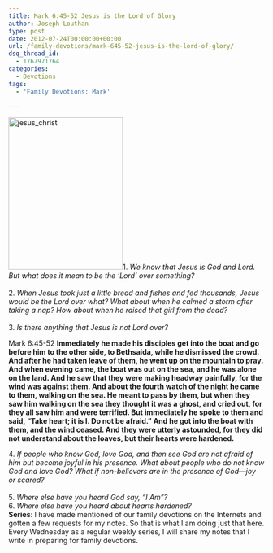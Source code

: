 ```yaml
---
title: Mark 6:45-52 Jesus is the Lord of Glory
author: Joseph Louthan
type: post
date: 2012-07-24T00:00:00+00:00
url: /family-devotions/mark-645-52-jesus-is-the-lord-of-glory/
dsq_thread_id:
  - 1767971764
categories:
  - Devotions
tags:
  - 'Family Devotions: Mark'

---
```

<div>
  <div>
    <a href="https://i0.wp.com/theologic.us/wp-content/uploads/2013/08/jesus_christ.jpg"><img class="alignright size-thumbnail wp-image-2185" alt="jesus_christ" src="https://i0.wp.com/theologic.us/wp-content/uploads/2013/08/jesus_christ.jpg?resize=225%2C300" width="225" height="300" srcset="https://i0.wp.com/theologic.us/wp-content/uploads/2013/08/jesus_christ.jpg?resize=225%2C300 225w, https://i0.wp.com/theologic.us/wp-content/uploads/2013/08/jesus_christ.jpg?resize=301%2C400 301w, https://i0.wp.com/theologic.us/wp-content/uploads/2013/08/jesus_christ.jpg?w=414 414w" sizes="(max-width: 225px) 100vw, 225px" data-recalc-dims="1" /></a>1. <i>We know that Jesus is God and Lord. But what does it mean to be the &#8216;Lord&#8217; over something?</i>
  </div>
  
  <div>
    <i> </i>
  </div>
  
  <div>
    2. <i>When Jesus took just a little bread and fishes and fed thousands, Jesus would be the Lord over what? What about when he calmed a storm after taking a nap? How about when he raised that girl from the dead? </i>
  </div>
  
  <div>
    <i> </i>
  </div>
  
  <div>
    3. <i>Is there anything that Jesus is not Lord over?</i>
  </div>
  
  <div>
  </div>
  
  <p>
    Mark 6:45-52 <b>Immediately he made his disciples get into the boat and go before him to the other side, to Bethsaida, while he dismissed the crowd. And after he had taken leave of them, he went up on the mountain to pray. And when evening came, the boat was out on the sea, and he was alone on the land. And he saw that they were making headway painfully, for the wind was against them. And about the fourth watch of the night he came to them, walking on the sea. He meant to pass by them, but when they saw him walking on the sea they thought it was a ghost, and cried out, for they all saw him and were terrified. But immediately he spoke to them and said, “Take heart; it is I. Do not be afraid.” And he got into the boat with them, and the wind ceased. And they were utterly astounded, for they did not understand about the loaves, but their hearts were hardened.</b>
  </p>
  
  <div>
  </div>
  
  <div>
    4. <i>If people who know God, love God, and then see God are not afraid of him but become joyful in his presence. What about people who do not know God and love God? What if non-believers are in the presence of God—joy or scared?</i>
  </div>
  
  <div>
    <i> </i>
  </div>
  
  <div>
    5. <i>Where else have you heard God say, &#8220;I Am&#8221;?</i>
  </div>
  
  <div>
  </div>
  
  <div>
    6. <i>Where else have you heard about hearts hardened?</i>
  </div>
  
  <div>
  </div>
  
  <div>
  </div>
  
  <div>
    <strong>Series</strong>: I have made mentioned of our family devotions on the Internets and gotten a few requests for my notes. So that is what I am doing just that here. Every Wednesday as a regular weekly series, I will share my notes that I write in preparing for family devotions.
  </div>
</div>